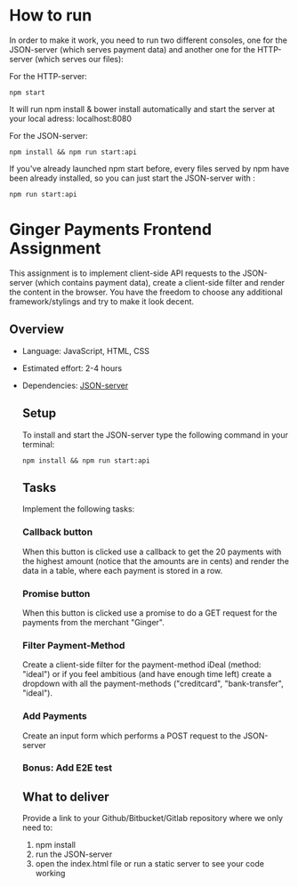 # How to run

In order to make it work, you need to run two different consoles, one for the JSON-server (which serves payment data) and another one for the HTTP-server (which serves our files):

For the HTTP-server:
```
npm start
```
It will run npm install & bower install automatically and start the server at your local adress: localhost:8080

For the JSON-server:
```
npm install && npm run start:api
```
If you've already launched npm start before, every files served by npm have been already installed, so you can just start the JSON-server with :
```
npm run start:api
```

# Ginger Payments Frontend Assignment

This assignment is to implement client-side API requests to the JSON-server (which contains payment data), create a client-side filter and render the content in the browser. You have the freedom to choose any additional framework/stylings and try to make it look decent.

## Overview

- Language: JavaScript, HTML, CSS
- Estimated effort: 2-4 hours
- Dependencies: [JSON-server](https://www.npmjs.com/package/json-server)

  ## Setup

  To install and start the JSON-server type the following command in your terminal:

  ```
  npm install && npm run start:api
  ```

  ## Tasks

  Implement the following tasks:

  ### Callback button

  When this button is clicked use a callback to get the 20 payments with the highest amount (notice that the amounts are in cents) and render the data in a table, where each payment is stored in a row.

  ### Promise button

  When this button is clicked use a promise to do a GET request for the payments from the merchant "Ginger".

  ### Filter Payment-Method

  Create a client-side filter for the payment-method iDeal (method: "ideal") or if you feel ambitious (and have enough time left) create a dropdown with all the payment-methods ("creditcard", "bank-transfer", "ideal").

  ### Add Payments

  Create an input form which performs a POST request to the JSON-server

  ### Bonus: Add E2E test

  ## What to deliver

  Provide a link to your Github/Bitbucket/Gitlab repository where we only need to:

  1. npm install
  2. run the JSON-server
  3. open the index.html file or run a static server to see your code working
